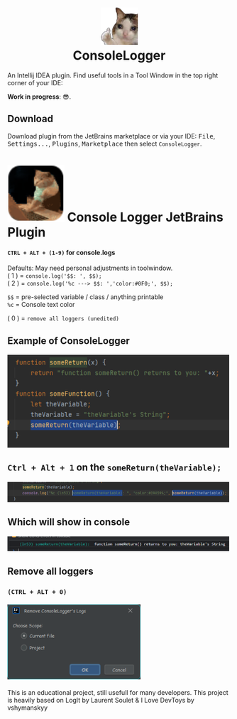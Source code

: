 
<h1 align="center">
    <a href="">
      <img src="./src/main/resources/META-INF/pluginIcon3.svg" width="84" height="84" alt="logo"/>
    </a><br/>
    ConsoleLogger
</h1>

An Intellij IDEA plugin.
Find useful tools in a Tool Window in the top right corner of your IDE:

**Work in progress**: 😎.
## Download
Download plugin from the JetBrains marketplace or via your IDE: <kbd>File</kbd>, <kbd>Settings...</kbd>, <kbd>Plugins</kbd>, 
<kbd>Marketplace</kbd> then select `ConsoleLogger`.

# ![Build](./src/main/resources/META-INF/pluginIcon.svg) Console Logger JetBrains Plugin

<!-- Plugin description -->
####  `CTRL + ALT + (1-9)` for console.logs
Defaults:  May need personal adjustments in toolwindow.  
( 1 ) = ```console.log('$$: ', $$);```  
( 2 ) = ```console.log('%c ---> $$: ','color:#0F0;', $$);```   

 `$$` = pre-selected variable / class / anything printable  
 `%c` = Console text color
           
( 0 ) = `remove all loggers (unedited)`      

## Example of ConsoleLogger  
#### [<img src="https://github.com/bg-omar/consolelogger/blob/master/.github/pics/preview1.png?raw=true" width="500px"/>]()  
## `Ctrl + Alt + 1`  on the `someReturn(theVariable);`  
#### [<img src="https://github.com/bg-omar/consolelogger/blob/master/.github/pics/preview2.png?raw=true" width="500px%"/>]()  
## Which will show in console
#### [<img src="https://github.com/bg-omar/consolelogger/blob/master/.github/pics/preview3.png?raw=true" width="500px%"/>]()  
## Remove all loggers  
### `(CTRL + ALT + 0)`  
#### [<img src="https://github.com/bg-omar/consolelogger/blob/master/.github/pics/preview6.png?raw=true" width="300px%"/>]()   

This is an educational project, still usefull for many developers.
This project is heavily based on LogIt by Laurent Soulet &  I Love DevToys by vshymanskyy

<!-- Plugin description end -->